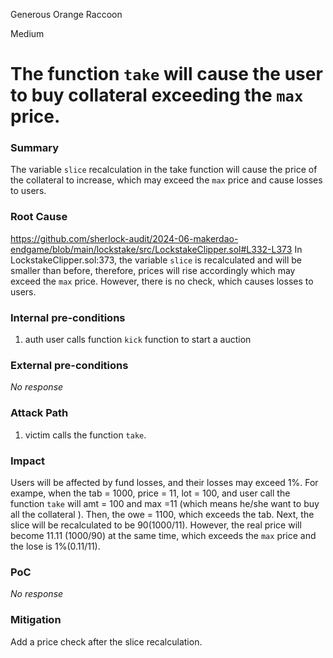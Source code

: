 Generous Orange Raccoon

Medium

# The function `take` will cause the user to buy collateral exceeding the `max` price.

### Summary

The variable `slice` recalculation in the take function will cause the price of the collateral to increase, which may exceed the `max` price and cause losses to users.

> 

### Root Cause

https://github.com/sherlock-audit/2024-06-makerdao-endgame/blob/main/lockstake/src/LockstakeClipper.sol#L332-L373
In LockstakeClipper.sol:373, the variable `slice` is recalculated and will be smaller than before, therefore, prices will rise accordingly which may exceed the `max` price. However, there is no check, which causes losses to users.

### Internal pre-conditions

1. auth user calls function `kick` function to start a auction


### External pre-conditions

_No response_

### Attack Path

1. victim calls the function `take`.

### Impact

Users will be affected by fund losses, and their losses may exceed 1%.
For exampe, when the tab = 1000, price = 11, lot = 100, and user call the function `take` will amt = 100 and max =11 (which means he/she want to buy all the collateral ). Then, the owe = 1100, which exceeds the tab. Next, the slice will be recalculated to be 90(1000/11). However, the real price will become 11.11 (1000/90) at the same time, which exceeds the `max` price and the lose is 1%(0.11/11).

### PoC

_No response_

### Mitigation

Add a price check after the slice recalculation.